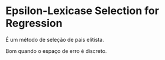 # Epsilon-Lexicase Selection for Regression

É um método de seleção de pais elitista.

Bom quando o espaço de erro é discreto.

